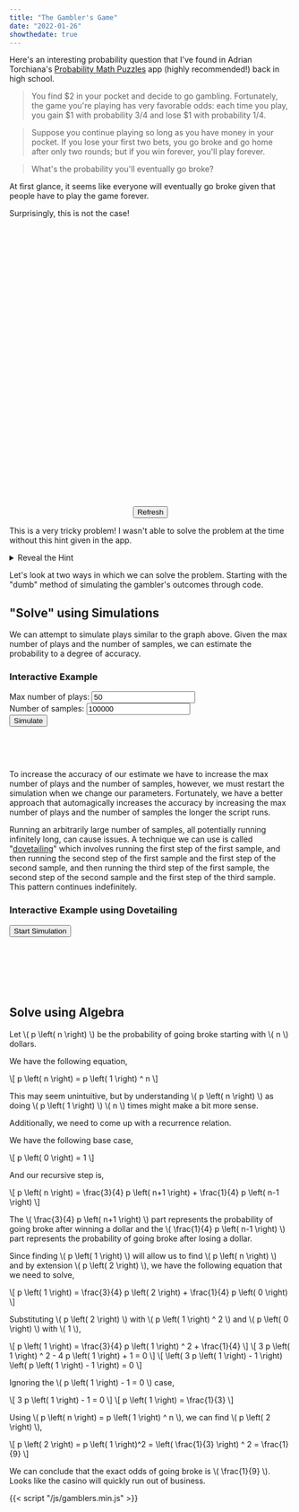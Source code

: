 ```yaml
---
title: "The Gambler's Game"
date: "2022-01-26"
showthedate: true
---
```


Here's an interesting probability question that I've found in Adrian
Torchiana's [Probability Math Puzzles](https://github.com/atorch/probability_puzzles) app (highly recommended!) back in
high school.

> You find $2 in your pocket and decide to go gambling. Fortunately, the game you're playing has very favorable odds: each time you play, you gain $1 with probability 3/4 and lose $1 with probability 1/4.

> Suppose you continue playing so long as you have money in your pocket. If you lose your first two bets, you go broke and go home after only two rounds; but if you win forever, you'll play forever.

> What's the probability you'll eventually go broke?

At first glance, it seems like everyone will eventually go broke given that people have to play the game forever.

Surprisingly, this is not the case!

<div id="plot" style="text-align: center; height: 500px;"></div>
<div style="text-align: center;">
  <button onclick="redrawPlot()">Refresh</button>
</div>

This is a very tricky problem! I wasn't able to solve the problem at the time without this hint given in the app.

<details>
<summary>Reveal the Hint</summary>
Starting at any positive initial wealth \( x \), think about the probability of ever reaching state \( \left( x - 1 \right) \).
The answer you're looking for is just the square of the probability: to go broke you have to at some point reach a wealth of \( $1 \),
and then, having gotten there, at some point reach a wealth of \( $0 \).
</details>

Let's look at two ways in which we can solve the problem. Starting with the "dumb" method of simulating the gambler's
outcomes through code.

## "Solve" using Simulations

We can attempt to simulate plays similar to the graph above. Given the max number of plays and the number of samples, we
can estimate the probability to a degree of accuracy.

<div class="boxed">
<h3 id="interactive-example-1">Interactive Example</h3>
<div style="margin: 10px 0">
    <label>Max number of plays: <input type="text" id="plays1" value="50"></label>
    <br>
    <label>Number of samples: <input type="text" id="samples1" value="100000"></label>
    <br>
    <button onclick="simulate1()">Simulate</button>
</div>
<div style="margin: 10px 0">
<p id="result1"><br></p>
<p id="error1"><br></p>
</div>
</div>

To increase the accuracy of our estimate we have to increase the max number of plays and the number of samples, however,
we must restart the simulation when we change our parameters. Fortunately, we have a better approach that automagically
increases the accuracy by increasing the max number of plays and the number of samples the longer the script runs.

Running an arbitrarily large number of samples, all potentially running infinitely long, can cause issues. A technique
we can use is called "[dovetailing](https://en.wikipedia.org/wiki/Dovetailing_(computer_science))" which involves
running the first step of the first sample, and then running the second step of the first sample and the first step of
the second sample, and then running the third step of the first sample, the second step of the second sample and the
first step of the third sample. This pattern continues indefinitely.

<div class="boxed">
<h3 id="interactive-example-2">Interactive Example using Dovetailing</h3>
<div style="margin: 10px 0">
    <button id="button2" onclick="simulate2()">Start Simulation</button>
</div>
<div style="margin: 10px 0">
<p id="result2"><br></p>
<p id="error2"><br></p>
<p id="stats2"><br></p>
</div>
</div>

## Solve using Algebra

<p>
Let \( p \left( n \right) \) be the probability of going broke starting with \( n \) dollars.
</p>

We have the following equation,

<p>
\[
p \left( n \right) = p \left( 1 \right) ^ n
\]
</p>

<p>
This may seem unintuitive, but by understanding \( p \left( n \right) \) as doing \( p \left( 1 \right) \) \( n \) times might make a bit more sense.
</p>

Additionally, we need to come up with a recurrence relation.

We have the following base case,

<p>
\[
p \left( 0 \right) = 1
\]
</p>

And our recursive step is,

<p>
\[
p \left( n \right) = \frac{3}{4} p \left( n+1 \right) + \frac{1}{4} p \left( n-1 \right)
\]
</p>

<p>
The \( \frac{3}{4} p \left( n+1 \right) \) part represents the probability of going broke after winning a dollar and the 
\( \frac{1}{4} p \left( n-1 \right) \) part represents the probability of going broke after losing a dollar.
</p>

<p>
Since finding \( p \left( 1 \right) \) will allow us to find \( p \left( n \right) \) and by extension \( p \left( 2 \right) \), we have the following equation that we need to solve,
</p>

<p>
\[
p \left( 1 \right) = \frac{3}{4} p \left( 2 \right) + \frac{1}{4} p \left( 0 \right)
\]
</p>

<p>
Substituting \( p \left( 2 \right) \) with \( p \left( 1 \right) ^ 2 \) and \( p \left( 0 \right) \) with \( 1 \),
</p>

<p>
\[
p \left( 1 \right) = \frac{3}{4} p \left( 1 \right) ^ 2 + \frac{1}{4}
\]
\[
3 p \left( 1 \right) ^ 2 - 4 p \left( 1 \right) + 1 = 0
\]
\[
\left( 3 p \left( 1 \right) - 1 \right) \left( p \left( 1 \right) - 1 \right) = 0
\]
</p>

<p>Ignoring the \( p \left( 1 \right) - 1 = 0 \) case,</p>

<p>
\[
3 p \left( 1 \right) - 1 = 0
\]
\[
p \left( 1 \right) = \frac{1}{3}
\]
</p>

<p>Using \( p \left( n \right) = p \left( 1 \right) ^ n \), we can find \( p \left( 2 \right) \),</p>

<p>
\[
p \left( 2 \right) = p \left( 1 \right)^2 = \left( \frac{1}{3} \right) ^ 2 = \frac{1}{9}
\]
</p>

<p>
We can conclude that the exact odds of going broke is \( \frac{1}{9} \). Looks like the casino will quickly run out of business.
</p>

<script src="https://polyfill.io/v3/polyfill.min.js?features=es6"></script>
<script id="MathJax-script" async src="https://cdn.jsdelivr.net/npm/mathjax@3/es5/tex-mml-chtml.js"></script>
<script src="https://unpkg.com/function-plot/dist/function-plot.js"></script>
{{< script "/js/gamblers.min.js" >}}
